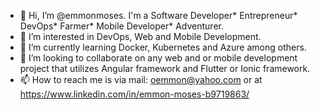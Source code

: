 - 👋 Hi, I’m @emmonmoses. I'm a Software Developer* Entrepreneur* DevOps* Farmer* Mobile Developer* Adventurer.
- 👀 I’m interested in DevOps, Web and Mobile Development.
- 🌱 I’m currently learning Docker, Kubernetes and Azure among others.
- 💞️ I’m looking to collaborate on any web and or mobile development project that utilizes Angular framework and Flutter or Ionic framework. 
- 📫 How to reach me is via mail: oemmon@yahoo.com or at https://www.linkedin.com/in/emmon-moses-b9719863/

<!---
emmonmoses/emmonmoses is a ✨ special ✨ repository because its `README.md` (this file) appears on your GitHub profile.
You can click the Preview link to take a look at your changes.
--->
